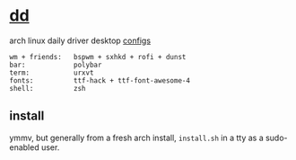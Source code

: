 # [dd](https://jrl.ninja/configs/dd)

arch linux daily driver desktop [configs](https://github.com/JoshuaRLi/dotfiles/tree/master/configs/dd)

```
wm + friends:   bspwm + sxhkd + rofi + dunst
bar:            polybar
term:           urxvt
fonts:          ttf-hack + ttf-font-awesome-4
shell:          zsh
```


## install

ymmv, but generally from a fresh arch install, `install.sh` in a tty as a sudo-enabled user.

